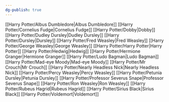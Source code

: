 ```yaml
---
dg-publish: true
---
```

[[Harry Potter/Albus Dumbledore\|Albus Dumbledore]]
[[Harry Potter/Cornelius Fudge\|Cornelius Fudge]]
[[Harry Potter/Dobby\|Dobby]]
[[Harry Potter/Dudley Dursley\|Dudley Dursley]]
[[Harry Potter/Dursley\|Dursley]]
[[Harry Potter/Fred Weasley\|Fred Weasley]]
[[Harry Potter/George Weasley\|George Weasley]]
[[Harry Potter/Harry Potter\|Harry Potter]]
[[Harry Potter/Hedwig\|Hedwig]]
[[Harry Potter/Hermione Granger\|Hermione Granger]]
[[Harry Potter/Ludo Bagman\|Ludo Bagman]]
[[Harry Potter/Mad-eye Moody\|Mad-eye Moody]]
[[Harry Potter/Mr Crouch\|Mr Crouch]]
[[Harry Potter/Nearly Headless Nick\|Nearly Headless Nick]]
[[Harry Potter/Percy Weasley\|Percy Weasley]]
[[Harry Potter/Petunia Dursley\|Petunia Dursley]]
[[Harry Potter/Professor Severus Snape\|Professor Severus Snape]]
[[Harry Potter/Ron Weasley\|Ron Weasley]]
[[Harry Potter/Rubeus Hagrid\|Rubeus Hagrid]]
[[Harry Potter/Sirius Black\|Sirius Black]]
[[Harry Potter/Voldemort\|Voldemort]]
